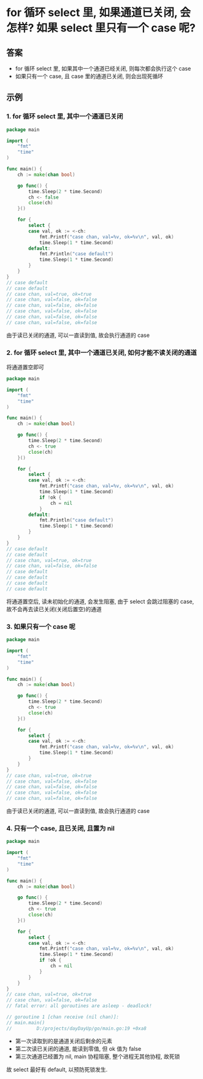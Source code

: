 # for 循环 select 里, 如果通道已关闭, 会怎样? 如果 select 里只有一个 case 呢?

## 答案

- for 循环 select 里, 如果其中一个通道已经关闭, 则每次都会执行这个 case
- 如果只有一个 case, 且 case 里的通道已关闭, 则会出现死循环

## 示例

### 1. for 循环 select 里, 其中一个通道已关闭

```go
package main

import (
	"fmt"
	"time"
)

func main() {
	ch := make(chan bool)

	go func() {
		time.Sleep(2 * time.Second)
		ch <- false
		close(ch)
	}()

	for {
		select {
		case val, ok := <-ch:
			fmt.Printf("case chan, val=%v, ok=%v\n", val, ok)
			time.Sleep(1 * time.Second)
		default:
			fmt.Println("case default")
			time.Sleep(1 * time.Second)
		}
	}
}
// case default
// case default
// case chan, val=true, ok=true
// case chan, val=false, ok=false
// case chan, val=false, ok=false
// case chan, val=false, ok=false
// case chan, val=false, ok=false
// case chan, val=false, ok=false
```

由于读已关闭的通道, 可以一直读到值, 故会执行通道的 case

### 2. for 循环 select 里, 其中一个通道已关闭, 如何才能不读关闭的通道

将通道置空即可

```go
package main

import (
	"fmt"
	"time"
)

func main() {
	ch := make(chan bool)

	go func() {
		time.Sleep(2 * time.Second)
		ch <- true
		close(ch)
	}()

	for {
		select {
		case val, ok := <-ch:
			fmt.Printf("case chan, val=%v, ok=%v\n", val, ok)
			time.Sleep(1 * time.Second)
			if !ok {
				ch = nil
			}
		default:
			fmt.Println("case default")
			time.Sleep(1 * time.Second)
		}
	}
}
// case default
// case default
// case chan, val=true, ok=true
// case chan, val=false, ok=false
// case default
// case default
// case default
// case default
```

将通道置空后, 读未初始化的通道, 会发生阻塞, 由于 select 会跳过阻塞的 case, 故不会再去读已关闭(关闭后置空)的通道

### 3. 如果只有一个 case 呢

```go
package main

import (
	"fmt"
	"time"
)

func main() {
	ch := make(chan bool)

	go func() {
		time.Sleep(2 * time.Second)
		ch <- true
		close(ch)
	}()

	for {
		select {
		case val, ok := <-ch:
			fmt.Printf("case chan, val=%v, ok=%v\n", val, ok)
			time.Sleep(1 * time.Second)
		}
	}
}
// case chan, val=true, ok=true
// case chan, val=false, ok=false
// case chan, val=false, ok=false
// case chan, val=false, ok=false
// case chan, val=false, ok=false
```

由于读已关闭的通道, 可以一直读到值, 故会执行通道的 case

### 4. 只有一个 case, 且已关闭, 且置为 nil

```go
package main

import (
	"fmt"
	"time"
)

func main() {
	ch := make(chan bool)

	go func() {
		time.Sleep(2 * time.Second)
		ch <- true
		close(ch)
	}()

	for {
		select {
		case val, ok := <-ch:
			fmt.Printf("case chan, val=%v, ok=%v\n", val, ok)
			time.Sleep(1 * time.Second)
			if !ok {
				ch = nil
			}
		}
	}
}
// case chan, val=true, ok=true
// case chan, val=false, ok=false
// fatal error: all goroutines are asleep - deadlock!

// goroutine 1 [chan receive (nil chan)]:
// main.main()
//         D:/projects/dayDayUp/go/main.go:19 +0xa8
```

- 第一次读取到的是通道关闭后剩余的元素
- 第二次读已关闭的通道, 能读到零值, 但 ok 值为 false
- 第三次通道已经置为 nil, main 协程阻塞, 整个进程无其他协程, 故死锁

故 select 最好有 default, 以预防死锁发生.
